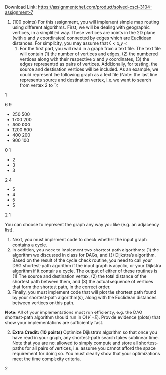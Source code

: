 Download Link: https://assignmentchef.com/product/solved-csci-3104-assignment-7
<br>
<ol>

 <li>(100 points) For this assignment, you will implement simple map routing using different algorithms. First, we will be dealing with geographic vertices, in a simplified way. These vertices are points in the 2D plane (with <em>x </em>and <em>y </em>coordinates) connected by edges which are Euclidean distances. For simplicity, you may assume that 0 <em>&lt; x,y &lt; </em>

  <ol>

   <li>For the first part, you will read in a graph from a text file. The text file will contain (1) the number of vertices and edges, (2) the numbered vertices along with their respective <em>x </em>and <em>y </em>coordinates, (3) the edges represented as pairs of vertices. Additionally, for testing, the source and destination vertices will be included. As an example, we could represent the following graph as a text file (Note: the last line represents source and destination vertex, i.e. we want to search from vertex 2 to 1):</li>

  </ol></li>

</ol>

1

6 9

<ul>

 <li>250 500</li>

 <li>1700 200</li>

 <li>800 900</li>

 <li>1200 600</li>

 <li>400 200</li>

 <li>900 100</li>

</ul>

0 1

<ul>

 <li>2</li>

 <li>3</li>

 <li>3</li>

</ul>

2 4

<ul>

 <li>5</li>

 <li>4</li>

 <li>5</li>

 <li>5</li>

</ul>

2 1

You can choose to represent the graph any way you like (e.g. an adjacency list).

<ol>

 <li>Next, you must implement code to check whether the input graph contains a cycle.</li>

 <li>In addition, you need to implement two shortest-path algorithms: (1) the algorithm we discussed in class for DAGs, and (2) Dijkstra’s algorithm. Based on the result of the cycle check routine, you need to call your DAG shortest-path algorithm if the input graph is acyclic, or your Dijkstra algorithm if it contains a cycle. The output of either of these routines is (1) The source and destination vertex, (2) the total distance of the shortest path between them, and (3) the actual sequence of vertices that form the shortest path, in the correct order.</li>

 <li>Finally, you must implement code that will plot the shortest path found by your shortest-path algorithm(s), along with the Euclidean distances between vertices on this path.</li>

</ol>

<strong>Note: </strong>All of your implementations must run efficiently, e.g. the DAG shortest-path algorithm should run in O(<em>V </em>+<em>E</em>). Provide evidence (plots) that show your implementations are sufficiently fast.

<ol start="2">

 <li><strong>Extra Credit: (10 points) </strong>Optimize Dijkstra’s algorithm so that once you have read in your graph, any shortest-path search takes sublinear time. Note that you are not allowed to simply compute and store all shortest-paths for all pairs of vertices, i.e. assume you cannot afford the space requirement for doing so. You must clearly show that your optimizations meet the time complexity criteria.</li>

</ol>

2